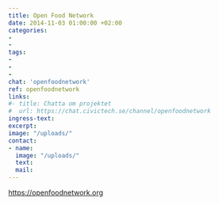 ```yaml
---
title: Open Food Network
date: 2014-11-03 01:00:00 +02:00
categories:
-
-
tags:
-
-
- 
chat: 'openfoodnetwork'
ref: openfoodnetwork
links:
#- title: Chatta om projektet
#  url: https://chat.civictech.se/channel/openfoodnetwork
ingress-text:
excerpt:
image: "/uploads/"
contact:
- name:
  image: "/uploads/"
  text:
  mail:
---
```

https://openfoodnetwork.org
